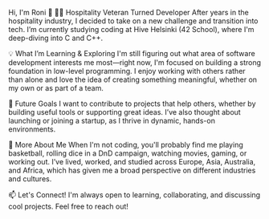 
Hi, I'm Roni 👋
👨‍💻 Hospitality Veteran Turned Developer
After years in the hospitality industry, I decided to take on a new challenge and transition into tech. I’m currently studying coding at Hive Helsinki (42 School), where I'm deep-diving into C and C++.

💡 What I’m Learning & Exploring
I'm still figuring out what area of software development interests me most—right now, I'm focused on building a strong foundation in low-level programming. I enjoy working with others rather than alone and love the idea of creating something meaningful, whether on my own or as part of a team.

🚀 Future Goals
I want to contribute to projects that help others, whether by building useful tools or supporting great ideas. I’ve also thought about launching or joining a startup, as I thrive in dynamic, hands-on environments.

🏀 More About Me
When I'm not coding, you'll probably find me playing basketball, rolling dice in a DnD campaign, watching movies, gaming, or working out. I’ve lived, worked, and studied across Europe, Asia, Australia, and Africa, which has given me a broad perspective on different industries and cultures.

📫 Let's Connect!
I'm always open to learning, collaborating, and discussing cool projects. Feel free to reach out!

